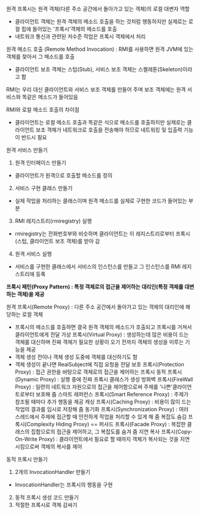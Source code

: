 원격 프록시는 원격 객체(다른 주소 공간에서 돌아가고 있는 객체)의 로컬 대변자 역할
- 클라이언트 객체는 원격 객체의 메소드 호출을 하는 것처럼 행동하지만 실제로는 로컬 힙에 들어있는 '프록시'객체의 메소드를 호출
- 네트워크 통신과 관련된 저수준 작업은 프록시 객체에서 처리

원격 메소드 호출 (Remote Method Invocation) : RMI를 사용하면 원격 JVM에 있는 객체를 찾아서 그 메소드를 호출
- 클라이언트 보조 객체는 스텁(Stub), 서비스 보조 객체는 스켈레톤(Skeleton)이라고 함

RMI는 우리 대신 클라이언트와 서비스 보조 객체를 만들어 주며 보조 객체에는 원격 서비스와 똑같은 메소드가 들어있음  

RMI와 로컬 메소드 호출의 차이점
- 클라이언트는 로컬 메소드 호출과 똑같은 식으로 메소드를 호출하지만 실제로는 클라이언트 보조 객체가 네트워크로 호출을 전송해야 하므로 네트워킹 및 입출력 기능이 반드시 필요

원격 서비스 만들기
1. 원격 인터페이스 만들기
- 클라이언트가 원격으로 호출할 메소드를 정의
2. 서비스 구현 클래스 만들기
- 실제 작업을 처리하는 클래스이며 원격 메소드를 실제로 구현한 코드가 들어있는 부분
3. RMI 레지스트리(rmiregistry) 실행
- rmiregistry는 전화번호부와 비슷하며 클라이언트는 이 레지스트리로부터 프록시(스텁, 클라이언트 보조 객체)를 받아 감
4. 원격 서비스 실행
- 서비스를 구현한 클래스에서 서비스의 인스턴스를 만들고 그 인스턴스를 RMI 레지스트리에 등록

**프록시 패턴(Proxy Pattern) : 특정 객체로의 접근을 제어하는 대리인(특정 객체를 대변하는 객체)을 제공**

원격 프록시(Remote Proxy) : 다른 주소 공간에서 돌아가고 있는 객체의 대리인에 해당하는 로컬 객체
- 프록시의 메소드를 호출하면 결국 원격 객체의 메소드가 호출되고 프록시를 거쳐서 클라이언트에게 전달
가상 프록시(Virtual Proxy) : 생성하는데 많은 비용이 드는 객체를 대신하며 진짜 객체가 필요한 상황이 오기 전까지 객체의 생성을 미루는 기능을 제공
- 객체 생성 전이나 객체 생성 도중에 객체를 대신하기도 함
- 객체 생성이 끝나면 RealSubject에 직접 요청을 전달
보호 프록시(Protection Proxy) : 접근 권한을 바탕으로 객체로의 접근을 제어하는 프록시
동적 프록시(Dynamic Proxy) : 실행 중에 진짜 프록시 클래스가 생성
방화벽 프록시(FireWall Proxy) : 일련의 네트워크 자원으로의 접근을 제어함으로써 주제를 '나쁜'클라이언트로부터 보호해 줌
스마트 레퍼런스 프록시(Smart Reference Proxy) : 주제가 참조될 때마다 추가 행동을 제공
캐싱 프록시(Caching Proxy) : 비용이 많이 드는 작업의 결과를 임시로 저장해 줌
동기화 프록시(Synchronization Proxy) : 여러 스레드에서 주제에 접근할 때 안전하게 작업을 처리할 수 있게 해 줌
복잡도 숨김 프록시(Complexity Hiding Proxy) == 퍼사드 프록시(Facade Proxy) : 복잡한 클래스의 집합으로의 접근을 제어하고, 그 복잡도를 숨겨 줌
지연 복사 프록시(Copy-On-Write Proxy) : 클라이언트에서 필요로 할 때까지 객체가 복사되는 것을 지연시킴으로써 객체의 복사를 제어


동적 프록시 만들기
1. 2개의 InvocationHandler 만들기
- InvocationHandler는 프록시의 행동을 구현
2. 동적 프록시 생성 코드 만들기
3. 적절한 프록시로 객체 감싸기

